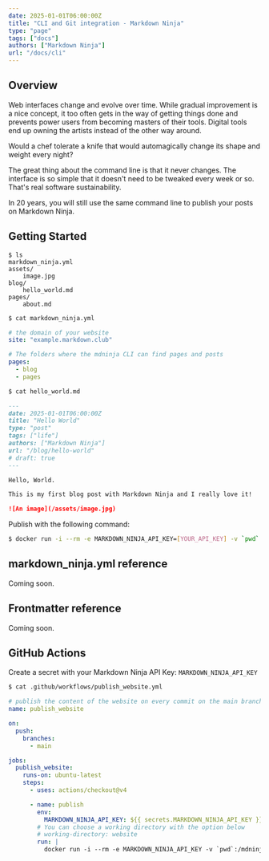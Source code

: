 ```yaml
---
date: 2025-01-01T06:00:00Z
title: "CLI and Git integration - Markdown Ninja"
type: "page"
tags: ["docs"]
authors: ["Markdown Ninja"]
url: "/docs/cli"
---
```


## Overview

Web interfaces change and evolve over time. While gradual improvement is a nice concept, it too often gets in the way of getting things done and prevents power users from becoming masters of their tools. Digital tools end up owning the artists instead of the other way around.

Would a chef tolerate a knife that would automagically change its shape and weight every night?

The great thing about the command line is that it never changes. The interface is so simple that it doesn't need to be tweaked every week or so. That's real software sustainability.

In 20 years, you will still use the same command line to publish your posts on Markdown Ninja.


## Getting Started

```
$ ls
markdown_ninja.yml
assets/
    image.jpg
blog/
    hello_world.md
pages/
    about.md
```

```bash
$ cat markdown_ninja.yml
```
```yml
# the domain of your website
site: "example.markdown.club"

# The folders where the mdninja CLI can find pages and posts
pages:
  - blog
  - pages
```

```bash
$ cat hello_world.md
```

```markdown
---
date: 2025-01-01T06:00:00Z
title: "Hello World"
type: "post"
tags: ["life"]
authors: ["Markdown Ninja"]
url: "/blog/hello-world"
# draft: true
---

Hello, World.

This is my first blog post with Markdown Ninja and I really love it!

![An image](/assets/image.jpg)

```

Publish with the following command:

```bash
$ docker run -i --rm -e MARKDOWN_NINJA_API_KEY=[YOUR_API_KEY] -v `pwd`:/mdninja ghcr.io/bloom42/markdown-ninja publish
```

## markdown_ninja.yml reference

Coming soon.

## Frontmatter reference

Coming soon.


## GitHub Actions

Create a secret with your Markdown Ninja API Key: `MARKDOWN_NINJA_API_KEY`

```bash
$ cat .github/workflows/publish_website.yml
```

```yml
# publish the content of the website on every commit on the main branch
name: publish_website

on:
  push:
    branches:
      - main

jobs:
  publish_website:
    runs-on: ubuntu-latest
    steps:
      - uses: actions/checkout@v4

      - name: publish
        env:
          MARKDOWN_NINJA_API_KEY: ${{ secrets.MARKDOWN_NINJA_API_KEY }}
        # You can choose a working directory with the option below
        # working-directory: website
        run: |
          docker run -i --rm -e MARKDOWN_NINJA_API_KEY -v `pwd`:/mdninja ghcr.io/bloom42/markdown-ninja publish
```
